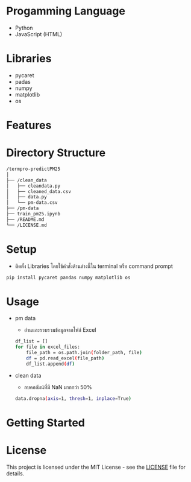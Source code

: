# Progamming Language
- Python
- JavaScript (HTML)
# Libraries
- pycaret
- padas
- numpy
- matplotlib
- os
# Features
# Directory Structure

```sh
/termpro-predictPM25
│
├── /clean_data
│   ├── cleandata.py
│   ├── cleaned_data.csv
│   ├── data.py
│   └── pm-data.csv          
├── /pm-data
├── train_pm25.ipynb                               
├── /README.md                  
└── /LICENSE.md                  
```

# Setup

- ติดตั้ง Libraries โดยใช้คำสั่งด้านล่างนี้ใน terminal หรือ command prompt
```sh
pip install pycaret pandas numpy matplotlib os
```
# Usage

- pm data
  - อ่านและรวบรวมข้อมูลจากไฟล์ Excel
  
  ```sh
  df_list = []
  for file in excel_files:
      file_path = os.path.join(folder_path, file)
      df = pd.read_excel(file_path)  
      df_list.append(df)
  ```

- clean data
  - ลบคอลัมน์ที่มี NaN มากกว่า 50%

  ```sh
  data.dropna(axis=1, thresh=1, inplace=True)
  ```

# Getting Started
# License
This project is licensed under the MIT License - see the [LICENSE](LICENSE.md) file for details.
